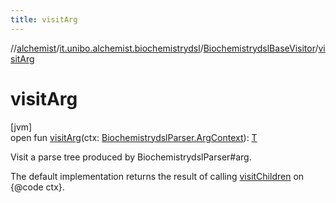 ```yaml
---
title: visitArg
---
```

//[alchemist](../../../index.html)/[it.unibo.alchemist.biochemistrydsl](../index.html)/[BiochemistrydslBaseVisitor](index.html)/[visitArg](visit-arg.html)



# visitArg



[jvm]\
open fun [visitArg](visit-arg.html)(ctx: [BiochemistrydslParser.ArgContext](../-biochemistrydsl-parser/-arg-context/index.html)): [T](../../it.unibo.alchemist.model.implementations.conditions/-generic-molecule-present/index.html)



Visit a parse tree produced by BiochemistrydslParser#arg. 



The default implementation returns the result of calling [visitChildren](index.html#668592954%2FFunctions%2F-134779887) on {@code ctx}.




